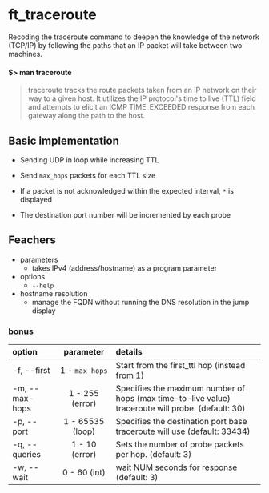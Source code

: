 # ft_traceroute
Recoding the traceroute command to deepen the knowledge of the network (TCP/IP) by following the paths that an IP packet will take between two machines.

#### $> man traceroute
> traceroute  tracks  the  route  packets taken from an IP network on their way to a given
       host. It utilizes the IP protocol's time to live (TTL) field and attempts to  elicit  an
       ICMP TIME_EXCEEDED response from each gateway along the path to the host.


## Basic implementation

- Sending UDP in loop while increasing TTL
- Send `max_hops` packets for each TTL size
- If a packet is not acknowledged within the expected interval, `*` is displayed

- The destination port number will be incremented by each probe


## Feachers

- parameters
  - takes IPv4 (address/hostname) as a program parameter
- options
  - `--help`
- hostname resolution
  - manage the FQDN without running the DNS resolution in the jump display

### bonus

  | option | parameter | details |
  | :- | :-: | :- |
  | -f, --first | 1 - `max_hops` | Start from the first_ttl hop (instead from 1) | Start from the first_ttl hop (instead from 1) |
  | -m, --max-hops | 1 - 255 (error) | Specifies the maximum number of hops (max time-to-live value) traceroute will probe. (default: 30) |
  | -p, --port | 1 - 65535 (loop) | Specifies the destination port base traceroute will use (default: 33434) |
  | -q, --queries | 1 - 10 (error) | Sets the number of probe packets per hop. (default: 3) |
  | -w, --wait | 0 - 60 (int) | wait NUM seconds for response (default: 3) |